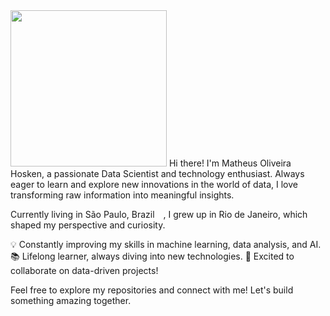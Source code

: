<img src ="https://github.com/user-attachments/assets/152529cc-7c2f-4256-812e-41b06f9e1da3" width="250"/>
Hi there! I'm Matheus Oliveira Hosken, a passionate Data Scientist and technology enthusiast. Always eager to learn and explore new innovations in the world of data, I love transforming raw information into meaningful insights.

Currently living in São Paulo, Brazil<img src ="https://github.com/user-attachments/assets/c9187c16-6858-44d3-8c81-68bcf5a11310" width="10"/>
, I grew up in Rio de Janeiro, which shaped my perspective and curiosity.

💡 Constantly improving my skills in machine learning, data analysis, and AI.
📚 Lifelong learner, always diving into new technologies.
🚀 Excited to collaborate on data-driven projects!

Feel free to explore my repositories and connect with me! Let's build something amazing together.
<!--
**hskmatheus/hskmatheus** is a ✨ _special_ ✨ repository because its `README.md` (this file) appears on your GitHub profile.

Here are some ideas to get you started:

- 🔭 I’m currently working on ...
- 🌱 I’m currently learning ...
- 👯 I’m looking to collaborate on ...
- 🤔 I’m looking for help with ...
- 💬 Ask me about ...
- 📫 How to reach me: ...
- 😄 Pronouns: ...
- ⚡ Fun fact: ...
-->
